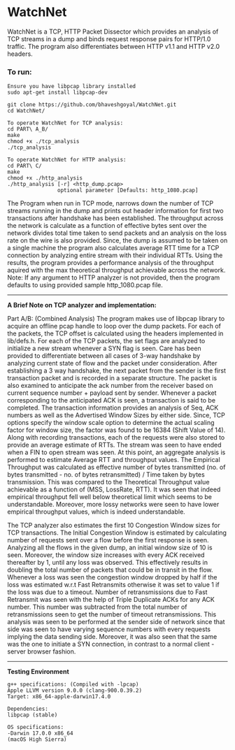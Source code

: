 # WatchNet
WatchNet is a TCP, HTTP Packet Dissector which provides an analysis of TCP streams in a dump and binds request response
pairs for HTTP/1.0 traffic. The program also differentiates between HTTP v1.1 and HTTP v2.0 headers.

### To run:
```
Ensure you have libpcap library installed
sudo apt-get install libpcap-dev

git clone https://github.com/bhaveshgoyal/WatchNet.git
cd WatchNet/

To operate WatchNet for TCP analysis:
cd PART\ A_B/
make
chmod +x ./tcp_analysis
./tcp_analysis

To operate WatchNet for HTTP analysis:
cd PART\ C/
make
chmod +x ./http_analysis
./http_analysis [-r] <http_dump.pcap>
				optional parameter [Defaults: http_1080.pcap]
```

The Program when run in TCP mode, narrows down the number of TCP streams running in the dump and prints out header information for
first two transactions after handshake has been established. The throughput across the network is calculate as a function of effective
bytes sent over the network divides total time taken to send packets and an analysis on the loss rate on the wire is also provided. Since, the dump is assumed to be taken
on a single machine the program also calculates average RTT time for a TCP connection by analyzing entire stream with their individual RTTs.
Using the results, the program provides a performance analysis of the throughput aquired with the max theoretical throughput achievable across
the network.
Note: If any argument to HTTP analyzer is not provided, then the program defaults to using provided sample http\_1080.pcap file.

----------------------------------
**A Brief Note on TCP analyzer and implementation:**

Part A/B: (Combined Analysis)
The program makes use of libpcap library to acquire an offline pcap handle to loop over the dump packets. For each of the packets, the TCP offset
is calculated using the headers implemented in lib/defs.h. For each of the TCP packets, the set flags are analyzed to initialize a new stream whenever
a SYN flag is seen. Care has been provided to differentiate between all cases of 3-way handshake by analyzing current state of flow and the packet under
consideration. After establishing a 3 way handshake, the next packet from the sender is the first transaction packet and is recorded in a separate structure.
The packet is also examined to anticipate the ack number from the receiver based on current sequence number + payload sent by sender. Whenever a packet
corresponding to the anticipated ACK is seen, a transaction is said to be completed. The transaction information provides an analysis of Seq, ACK numbers as
well as the Advertised Window Sizes by either side. Since, TCP options specify the window scale option to determine the actual scaling factor for window size,
the factor was found to be 16384 (Shift Value of 14). Along with recording transactions, each of the requests were also stored to provide an average estimate
of RTTs. The stream was seen to have ended when a FIN to open stream was seen. At this point, an aggregate analysis is performed to estimate Average RTT and
throughput values. The Empirical Throughput was calculated as effective number of bytes transmitted (no. of bytes transmitted - no. of bytes retransmitted) / Time taken by bytes transmission.
This was compared to the Theoretical Throughput value achievable as a function of (MSS, LossRate, RTT). It was seen that indeed empirical throughput fell well below
theoretical limit which seems to be understandable. Moreover, more lossy networks were seen to have lower empirical throughput values, which is indeed understandable.

The TCP analyzer also estimates the first 10 Congestion Window sizes for TCP transactions. The Initial Congestion Window is estimated by calculating number of requests
sent over a flow before the first response is seen. Analyzing all the flows in the given dump, an initial window size of 10 is seen. Moreover, the window size increases
with every ACK received thereafter by 1, until any loss was observed. This effectively results in doubling the total number of packets that could be in transit in the flow.
Whenever a loss was seen the congestion window dropped by half if the loss was estimated w.r.t Fast Retransmits otherwise it was set to value 1 if the loss was due to a timeout.
Number of retransmissions due to Fast Retransmit was seen with the help of Triple Duplicate ACKs for any ACK number. This number was subtracted from the total number of 
retransmissions seen to get the number of timeout retransmissions. This analysis was seen to be performed at the sender side of network since that side was seen to have varying
sequence numbers with every requests implying the data sending side. Moreover, it was also seen that the same was the one to initiate a SYN connection, in contrast to a normal
client - server browser fashion.

----------------------------
**Testing Environment**

```
g++ specifications: (Compiled with -lpcap)
Apple LLVM version 9.0.0 (clang-900.0.39.2)
Target: x86_64-apple-darwin17.4.0

Dependencies:
libpcap (stable)

OS specifications:
-Darwin 17.0.0 x86_64
(macOS High Sierra)

```